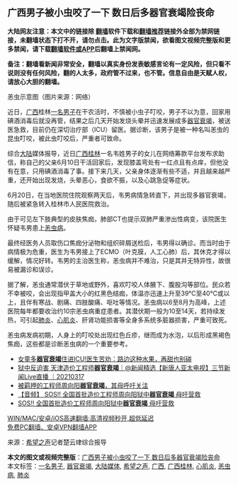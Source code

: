  <h2>广西男子被小虫咬了一下 数日后多器官衰竭险丧命</h2> <p class="notice"><b>大陆网友注意：本文中的链接除 <a href="https://github.com/bannedbook/fanqiang" >翻墙</a>软件下载和<a href="https://github.com/killgcd/justmysocks/blob/master/README.md">翻墙推荐</a>链接外全部为禁网链接，未翻墙状态下打不开，请勿点击。此为文字版禁闻，欲看图文视频完整版和更多禁闻，请下载<a href="https://github.com/bannedbook/fanqiang">翻墙软件或APP</a>后翻墙上禁闻网。</p><p>备注：翻墙看新闻非常安全，翻墙以真实身份发表敏感言论有一定风险，但只看不说则没有任何风险，翻的人太多，政府管不过来，也不管。信息自由是天赋人权，请放心大胆的翻墙。</b></p>  <div class="entry"> <p id="conimg">恙虫示意图（图片来源：网络）</p> <p>近日，<a href="https://www.bannedbook.org/bnews/tag/%e5%b9%bf%e8%a5%bf/" class="st_tag internal_tag" rel="tag" title="标签 广西 下的日志">广西</a>桂林<a href="https://www.bannedbook.org/bnews/tag/%E4%B8%80%E5%90%8D%E7%94%B7%E5%AD%90/" class="st_tag internal_tag" rel="tag" title="标签 一名男子 下的日志">一名男子</a>在干农活时，不慎被小虫子叮咬，男子不以为意，回家用碘酒消毒后就没再管，结果之后几天开始发烧头晕并迅速发展成多<a href="https://www.bannedbook.org/bnews/tag/%E5%99%A8%E5%AE%98%E8%A1%B0%E7%AB%AD/" class="st_tag internal_tag" rel="tag" title="标签 器官衰竭 下的日志">器官衰竭</a>，被送医急救，目前仍在深切治疗部（ICU）留医。据诊断，该男子是被一种名叫恙虫的昆虫叮咬，被此虫叮咬后，严重者可致命。</p>  <p>综合<span class='wp_keywordlink_affiliate'><a href="https://www.bannedbook.org/" title="大陆" target="_blank">大陆</a></span>媒体报导，近日<a href="https://www.bannedbook.org/bnews/tag/%E5%B9%BF%E8%A5%BF%E6%A1%82%E6%9E%97/" class="st_tag internal_tag" rel="tag" title="标签 广西桂林 下的日志">广西桂林</a>一名韦姓男子的女儿在网络筹款平台发布求助信，称自己的父亲6月10日干活回家后，发现膝盖弯处有一红点且有点痒，但他没有在意，只用碘酒消毒了事。接下来几天，父亲身体逐渐有些不适，并且越来越严重，还开始出现发烧，头晕恶心，食欲不振，以及心跳急促等症状。</p> <p>6月20日，在当地医院住院观察两天后，韦男病情急转直下，并出现多器官衰竭，随后被紧急转入桂林市人民医院救治。</p>  <p>由于可见左下肢典型的皮肤焦痂，肺部CT也提示双肺严重渗出性病变，该院医生怀疑韦男患上<a href="https://www.bannedbook.org/bnews/tag/%E6%81%99%E8%99%AB%E7%97%85/" class="st_tag internal_tag" rel="tag" title="标签 恙虫病 下的日志">恙虫病</a>。</p> <p>最终经医务人员取伤口焦痂分泌物和组织碎屑送检后，韦男得以确诊。而当时由于病情极为危重，医生为韦男接上了ECMO（叶克膜，人工心肺）后，其休克才得以缓解，情况好转。韦男的主治医生称，恙虫病并不难治，只是其并无特异性，故很易被漏诊和误诊。</p>  <p>据了解，恙虫通常潜伏于草地或野外，喜欢叮咬人体腋下、腹股沟等部位。民众若不幸被咬，会出现指甲盖大小的红黑色结痂，体温亦迅速上升至39℃至40℃或以上，且伴有寒战、剧痛、四肢酸痛、呕吐等情况。恙虫病以6至8月为高峰，上述医院每年都要收治约10宗恙虫病重症患者。其潜伏期一般为10至14天，若持续发热，可引起<a href="https://www.bannedbook.org/bnews/tag/%e8%82%ba%e7%82%8e/" class="st_tag internal_tag" rel="tag" title="标签 肺炎 下的日志">肺炎</a>、<a href="https://www.bannedbook.org/bnews/tag/%e5%bf%83%e8%82%8c%e7%82%8e/" class="st_tag internal_tag" rel="tag" title="标签 心肌炎 下的日志">心肌炎</a>、肝肾功能损害等全身多系统多脏器损害，严重可致死。</p> <p>恙虫病发病初期，人身上的叮咬处出现红色丘疹，继而成为水泡，以后形成黑褐色焦痂，这些都是诊断恙虫病的一个重要参考。</p>  <ul class='op-related-articles' title='相关阅读'> <li><a href='https://www.bannedbook.org/bnews/health/20210405/1519781.html' target='_blank'>女童多<b>器官衰竭</b>住进ICU!医生苦劝：路边这种水果，再甜也别碰</a></li> <li><a href='https://www.bannedbook.org/bnews/bannedvideo/20210317/1506877.html' target='_blank'>狱中反迫害 天津造价工程师<b>器官衰竭</b>｜@新闻精选【新唐人亚太电视】三节新闻Live直播 ｜20210317</a></li> <li><a href='https://www.bannedbook.org/bnews/ssgc/20210309/1500975.html' target='_blank'>被羁押的工程师周向阳<b>器官衰竭</b>，其母呼吁关注</a></li> <li><a href='https://www.bannedbook.org/bnews/comments/20210308/1500452.html' target='_blank'>【音频】 SOS!! 全国首批造价工程师周向阳狱中<b>器官衰竭</b> 母吁营救</a></li> <li><a href='https://www.bannedbook.org/bnews/comments/20210308/1500415.html' target='_blank'>SOS!! 全国首批造价工程师周向阳狱中<b>器官衰竭</b> 母吁营救</a></li> </ul> <p class="texttj"> <a href="https://github.com/bannedbook/fanqiang/wiki/V2ray%E6%9C%BA%E5%9C%BA" target="_blank">WIN/MAC/安卓/iOS高速翻墙:高清视频秒开,超低延迟</a><br/> <a href="https://github.com/bannedbook/fanqiang/wiki/%E7%A6%81%E9%97%BB%E7%BD%91%E5%AE%89%E5%8D%93%E7%BF%BB%E5%A2%99%E6%96%B0%E9%97%BBAPP" target="_blank">免费PC翻墙、安卓VPN翻墙APP</a></p><p> 来源：<span class='wp_keywordlink_affiliate'><a href="https://www.soundofhope.org" title="希望之声" target="_blank">希望之声</a></span>记者楚云珒综合报导 </p><a name='sharetosocial'></a>       <div><b>本文的图文或视频完整版</b>：<a href='https://www.bannedbook.org/bnews/cbnews/20210626/1574516.html'>广西男子被小虫咬了一下 数日后多器官衰竭险丧命</a></div>  </div><!--END ENTRY--> <div class="postfooter"> <div>本文标签：<a href="https://www.bannedbook.org/bnews/tag/%E4%B8%80%E5%90%8D%E7%94%B7%E5%AD%90/" rel="tag">一名男子</a>, <a href="https://www.bannedbook.org/bnews/tag/%E5%99%A8%E5%AE%98%E8%A1%B0%E7%AB%AD/" rel="tag">器官衰竭</a>, <a href="https://www.bannedbook.org/bnews/tag/%E5%A4%A7%E9%99%86%E5%AA%92%E4%BD%93/" rel="tag">大陆媒体</a>, <a href="https://www.bannedbook.org/bnews/tag/%e5%b8%8c%e6%9c%9b%e4%b9%8b%e5%a3%b0/" rel="tag">希望之声</a>, <a href="https://www.bannedbook.org/bnews/tag/%e5%b9%bf%e8%a5%bf/" rel="tag">广西</a>, <a href="https://www.bannedbook.org/bnews/tag/%E5%B9%BF%E8%A5%BF%E6%A1%82%E6%9E%97/" rel="tag">广西桂林</a>, <a href="https://www.bannedbook.org/bnews/tag/%e5%bf%83%e8%82%8c%e7%82%8e/" rel="tag">心肌炎</a>, <a href="https://www.bannedbook.org/bnews/tag/%E6%81%99%E8%99%AB%E7%97%85/" rel="tag">恙虫病</a>, <a href="https://www.bannedbook.org/bnews/tag/%e8%82%ba%e7%82%8e/" rel="tag">肺炎</a></div>  </div><!--END POSTFOOTER--> 